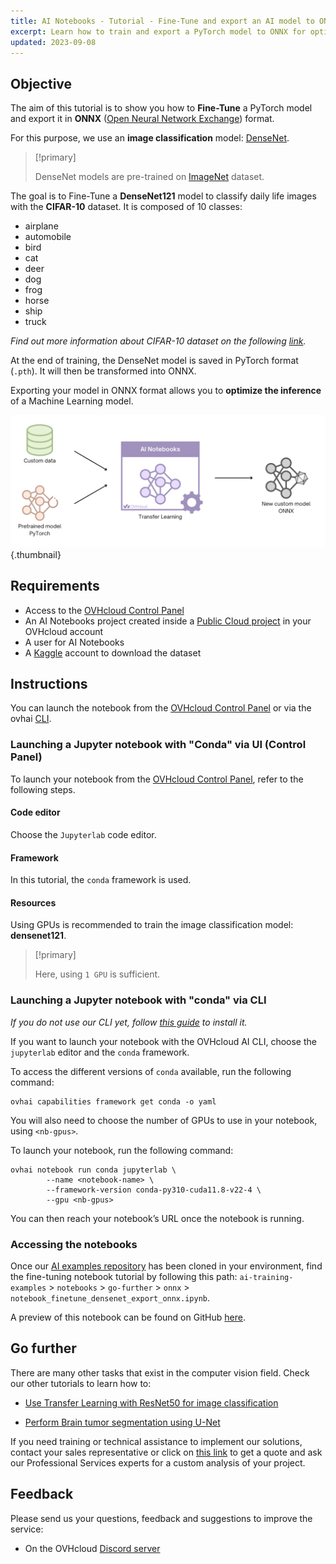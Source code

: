 ```yaml
---
title: AI Notebooks - Tutorial - Fine-Tune and export an AI model to ONNX
excerpt: Learn how to train and export a PyTorch model to ONNX for optimized inference
updated: 2023-09-08
---
```


## Objective

The aim of this tutorial is to show you how to **Fine-Tune** a PyTorch model and export it in **ONNX** ([Open Neural Network Exchange](https://onnx.ai/)) format.

For this purpose, we use an **image classification** model: [DenseNet](https://pytorch.org/hub/pytorch_vision_densenet/).

> [!primary]
>
> DenseNet models are pre-trained on [ImageNet](https://www.image-net.org/) dataset.
>

The goal is to Fine-Tune a **DenseNet121** model to classify daily life images with the **CIFAR-10** dataset. It is composed of 10 classes:

- airplane
- automobile
- bird
- cat
- deer
- dog
- frog
- horse
- ship
- truck

*Find out more information about CIFAR-10 dataset on the following [link](https://www.cs.toronto.edu/~kriz/cifar.html).*

At the end of training, the DenseNet model is saved in PyTorch format (`.pth`). It will then be transformed into ONNX.

Exporting your model in ONNX format allows you to **optimize the inference** of a Machine Learning model.

![DenseNetToONNX](images/custom-densenet-model-onnx.png){.thumbnail}

## Requirements

- Access to the [OVHcloud Control Panel](https://www.ovh.com/auth/?action=gotomanager&from=https://www.ovh.es/&ovhSubsidiary=es)
- An AI Notebooks project created inside a [Public Cloud project](https://www.ovhcloud.com/es-es/public-cloud/) in your OVHcloud account
- A user for AI Notebooks
- A [Kaggle](https://www.kaggle.com/) account to download the dataset

## Instructions

You can launch the notebook from the [OVHcloud Control Panel](https://www.ovh.com/auth/?action=gotomanager&from=https://www.ovh.es/&ovhSubsidiary=es) or via the ovhai [CLI](/pages/public_cloud/ai_machine_learning/cli_11_howto_run_notebook_cli).

### Launching a Jupyter notebook with "Conda" via UI (Control Panel)

To launch your notebook from the [OVHcloud Control Panel](https://www.ovh.com/auth/?action=gotomanager&from=https://www.ovh.es/&ovhSubsidiary=es), refer to the following steps.

#### Code editor

Choose the `Jupyterlab` code editor.

#### Framework

In this tutorial, the `conda` framework is used.

#### Resources

Using GPUs is recommended to train the image classification model: **densenet121**.

> [!primary]
>
> Here, using `1 GPU` is sufficient.
>

### Launching a Jupyter notebook with "conda" via CLI

*If you do not use our CLI yet, follow [this guide](/pages/public_cloud/ai_machine_learning/cli_10_howto_install_cli) to install it.*

If you want to launch your notebook with the OVHcloud AI CLI, choose the `jupyterlab` editor and the `conda` framework.

To access the different versions of `conda` available, run the following command:

```console
ovhai capabilities framework get conda -o yaml
```

You will also need to choose the number of GPUs to use in your notebook, using `<nb-gpus>`.

To launch your notebook, run the following command:

```console
ovhai notebook run conda jupyterlab \
		--name <notebook-name> \
		--framework-version conda-py310-cuda11.8-v22-4 \
		--gpu <nb-gpus>

```

You can then reach your notebook’s URL once the notebook is running.

### Accessing the notebooks

Once our [AI examples repository](https://github.com/ovh/ai-training-examples/) has been cloned in your environment, find the fine-tuning notebook tutorial by following this path: `ai-training-examples` > `notebooks` > `go-further` > `onnx` > `notebook_finetune_densenet_export_onnx.ipynb`.

A preview of this notebook can be found on GitHub [here](https://github.com/ovh/ai-training-examples/blob/main/notebooks/go-further/onnx/notebook_finetune_densenet_export_onnx.ipynb).

## Go further

There are many other tasks that exist in the computer vision field. Check our other tutorials to learn how to:

- [Use Transfer Learning with ResNet50 for image classification](/pages/public_cloud/ai_machine_learning/notebook_tuto_07_transfer_learning_resnet50_image_classification)

- [Perform Brain tumor segmentation using U-Net](/pages/public_cloud/ai_machine_learning/notebook_tuto_12_image-segmentation-unet-tumors)

If you need training or technical assistance to implement our solutions, contact your sales representative or click on [this link](https://www.ovhcloud.com/es-es/professional-services/) to get a quote and ask our Professional Services experts for a custom analysis of your project.

## Feedback

Please send us your questions, feedback and suggestions to improve the service:

- On the OVHcloud [Discord server](https://discord.com/invite/vXVurFfwe9)
